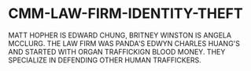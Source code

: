 # CMM-LAW-FIRM-IDENTITY-THEFT
MATT HOPHER IS EDWARD CHUNG, BRITNEY WINSTON IS ANGELA MCCLURG. THE LAW FIRM WAS PANDA'S EDWYN CHARLES HUANG'S AND STARTED WITH ORGAN TRAFFICKIGN BLOOD MONEY. THEY SPECIALIZE IN DEFENDING OTHER HUMAN TRAFFICKERS.
